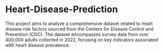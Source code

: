 # Heart-Disease-Prediction
This project aims to analyze a comprehensive dataset related to heart disease risk factors sourced from the Centers for Disease Control and Prevention (CDC). The dataset encompasses survey data from over 400,000 adults collected in 2022, focusing on key indicators associated with heart disease prevalence.
